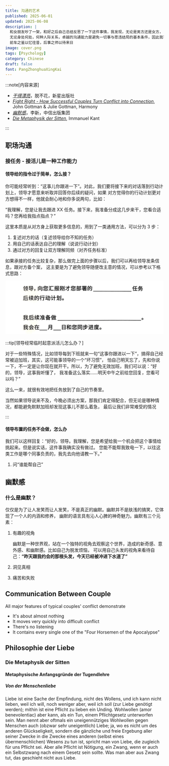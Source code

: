 ```yaml
---
title: 沟通的艺术
published: 2025-06-01
updated: 2025-06-08
description: |
  和女朋友吵了一架，和好之后自己总结反思了一下这件事情，我发现，无论是男方还是女方，
  无论身处何处，何种人际关系，卓越的沟通能力是避免一切事与愿违结局的基本条件，因此我写下了这篇持续更新的文章 - 
  前车之鉴以忆往昔，后事之师以待来日
image: cover.png
tags: [Psychology]
category: Chinese
draft: false
font: PangZhonghuaXingKai
---
```


:::note[内容来源]

- [_干得漂亮_](https://book.douban.com/subject/36798889/)，脱不花，新星出版社
- <span class="english-text">[_Fight Right - How Successful Couples Turn Conflict into Connection_](https://www.amazon.com/Fight-Right-Successful-Conflict-Connection/dp/0593579658), John Gottman & Julie Gottman, Harmony</span>
- [_幽默感_](https://book.douban.com/subject/34993005//)，李新，中信出版集团
- <span class="german-text">[_Die Metaphysik der Sitten_](https://ia801503.us.archive.org/26/items/in.ernet.dli.2015.358315/2015.358315.Immanuel-Kant.pdf), Immanuel Kant</span>

:::

职场沟通
--------

### 接任务 - 接活儿是一种工作能力

#### 领导给的指令过于简单，怎么接？

你可能经常听到：“这事儿你跟进一下”。对此，我们要将接下来的对话落到行动计划上，领导才愿意来听取并回答你后续的疑问，如果
对方觉得你的行动计划更对方想得不一样，他就会耐心地和你多说两句，比如：

“我理解，您是让我去跟进 XX 任务。接下来，我准备分成这几步来干，您看合适吗？您再给我指点指点？”

这里本质是从对方身上获取更多信息的，用到了一类通用方法，可以分为 3 步：

1. 复述对方的话（复述领导给你不知的任务）
2. 用自己的话表达自己的理解（说说行动计划）
3. 通过对方的回复让双方理解同频（对齐任务标准）

如果承接的任务比较复杂，那么做完上面的步骤以后，我们可以再给领导发条信息，跟对方备个案，
这主要是为了避免领导随便改主意的情况，可以参考以下格式思路：

![](./followup.png "Error loading followup.png")

:::tip[领导经常临时起意派活儿怎么办？]

对于一些特殊情况，比如领导每到下班就来一句“这事你跟进以一下”，搞得自己经常被迫加班，其实，这可能事领导的一个“坏习惯”，
怕自己明天忘了，先和你说一下，不一定是让你现在就开干。所以，为了避免无效加班，我们可以说：“好的，领导，这事我听懂了，
我准备这么落实……明天中午之前给您回复，您看可以吗？”

这么一来，就很有效地把任务放到了自己的节奏里。

当然如果领导说来不及，今晚必须出方案，那我们肯定得配合，但无论是哪种情况，都能避免默默加班却发现这事儿不那么着急，
最后让我们非常难受的情况

:::

#### 领导布置的任务不会做，怎么办

我们可以这样回复：“好的，领导。我理解，您是希望给我一个机会把这个事情给挑起来。但是说实话，这件事我确实没有做过。
您能不能帮我致电一下，以往这类工作是哪个同事负责的，我先去向他请教一下。”

1. 问“谁能帮自己”

幽默感
------

### 什么是幽默？

仅仅是为了让人发笑而让人发笑，不是真正的幽默。幽默并不是肤浅的搞笑，它体现了一个人的内涵和修养，
幽默的语言具有沁人心脾的神奇魅力。幽默有三个元素：

1. 有趣的视角

   幽默是一种世界观，站在一个独特的视角去观察这个世界，造成的新奇感、意外感、和幽默感。比如自己为脱发烦恼，
   可以用自己头发的视角来看待自己：__“昨天跟我约会的那根头发，今天已经被冲进下水道了”__

2. 洞见真相

3. 痛苦和失败


## <div class="english-text">Communication Between Couple</div>

<div class="english-text">

All major features of typical couples' conflict demonstrate

- It's about almost nothing
- It moves very quickly into difficult conflict
- There's no listening
- It contains every single one of the "Four Horsemen of the Apocalypse"

</div>

## <div class="german-text">Philosophie der Liebe</div>

### <div class="german-text">Die Metaphysik der Sitten</div>

#### <div class="german-text">Metaphysische Anfangsgründe der Tugendlehre</div>

##### <div class="german-text">Von der Menschenliebe</div>

<div class="german-text">

Liebe ist eine Sache der Empfindung, nicht des Wollens, und ich kann nicht lieben, weil ich will, noch weniger aber,
weil ich soll (zur Liebe genötigt werden); mithin ist eine Pflicht zu lieben ein Unding. Wohlwollen (amor benevolentiac)
aber kann, als ein Tun, einem Pflichtgesetz unterworfen sein. Man nennt aber oftmals ein uneigennütziges Wohlwollen
gegen Menschen auch (obzwar sehr uneigentlich) Liebe; ja, wo es nicht um des anderen Glückseligkeit, sondern die
gänzliche und freie Ergebung aller seiner Zwecke in die Zwecke eines anderen (selbst eines übermenschlichen) Wesens zu
tun ist, spricht man von Liebe, die zugleich für uns Pflicht sei. Aber alle Pflicht ist Nötigung, ein Zwang, wenn er
auch ein Selbstzwang nach einem Gesetz sein sollte. Was man aber aus Zwang tut, das geschieht nicht aus Liebe.

</div>
